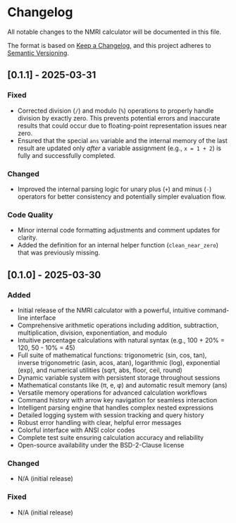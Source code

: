 # Changelog

All notable changes to the NMRI calculator will be documented in this file.

The format is based on [Keep a Changelog](https://keepachangelog.com/en/1.0.0/),
and this project adheres to [Semantic Versioning](https://semver.org/spec/v2.0.0.html).

## [0.1.1] - 2025-03-31

### Fixed

-   Corrected division (`/`) and modulo (`%`) operations to properly handle division by exactly zero. This prevents potential errors and inaccurate results that could occur due to floating-point representation issues near zero.
-   Ensured that the special `ans` variable and the internal memory of the last result are updated only *after* a variable assignment (e.g., `x = 1 + 2`) is fully and successfully completed.

### Changed

-   Improved the internal parsing logic for unary plus (`+`) and minus (`-`) operators for better consistency and potentially simpler evaluation flow.

### Code Quality

-   Minor internal code formatting adjustments and comment updates for clarity.
-   Added the definition for an internal helper function (`clean_near_zero`) that was previously missing.


## [0.1.0] - 2025-03-30

### Added
- Initial release of the NMRI calculator with a powerful, intuitive command-line interface
- Comprehensive arithmetic operations including addition, subtraction, multiplication, division, exponentiation, and modulo
- Intuitive percentage calculations with natural syntax (e.g., 100 + 20% = 120, 50 - 10% = 45)
- Full suite of mathematical functions: trigonometric (sin, cos, tan), inverse trigonometric (asin, acos, atan), logarithmic (log), exponential (exp), and numerical utilities (sqrt, abs, floor, ceil, round)
- Dynamic variable system with persistent storage throughout sessions
- Mathematical constants like (π, e, φ) and automatic result memory (ans)
- Versatile memory operations for advanced calculation workflows
- Command history with arrow key navigation for seamless interaction
- Intelligent parsing engine that handles complex nested expressions
- Detailed logging system with session tracking and query history
- Robust error handling with clear, helpful error messages
- Colorful interface with ANSI color codes
- Complete test suite ensuring calculation accuracy and reliability
- Open-source availability under the BSD-2-Clause license

### Changed
- N/A (initial release)

### Fixed
- N/A (initial release)
